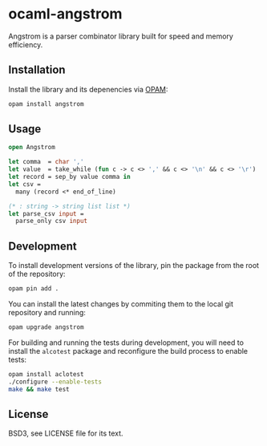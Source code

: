 # ocaml-angstrom

Angstrom is a parser combinator library built for speed and memory efficiency.

## Installation

Install the library and its depenencies via [OPAM][opam]:

[opam]: http://opam.ocaml.org/

```bash
opam install angstrom
```

## Usage

```ocaml
open Angstrom

let comma  = char ','
let value  = take_while (fun c -> c <> ',' && c <> '\n' && c <> '\r')
let record = sep_by value comma in
let csv =
  many (record <* end_of_line)

(* : string -> string list list *)
let parse_csv input =
  parse_only csv input
```

## Development

To install development versions of the library, pin the package from the root
of the repository:

```bash
opam pin add .
```

You can install the latest changes by commiting them to the local git
repository and running:

```bash
opam upgrade angstrom
```

For building and running the tests during development, you will need to install
the `alcotest` package and reconfigure the build process to enable tests:

```bash
opam install aclotest
./configure --enable-tests
make && make test
```

## License

BSD3, see LICENSE file for its text.
